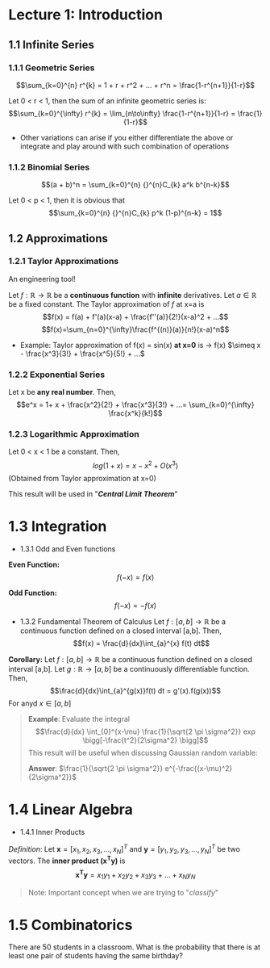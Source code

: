 # Lecture 1: Introduction

## 1.1 Infinite Series
### 1.1.1 Geometric Series
$$\sum_{k=0}^{n} r^{k} = 1 + r + r^2 + ... + r^n = \frac{1-r^{n+1}}{1-r}$$

Let 0 < r < 1, then the sum of an infinite geometric series is:
$$\sum_{k=0}^{\infty} r^{k} = \lim_{n\to\infty} \frac{1-r^{n+1}}{1-r} = \frac{1}{1-r}$$

* Other variations can arise if you either differentiate the above or integrate and play around with such combination of operations
  
### 1.1.2 Binomial Series
$$(a + b)^n = \sum_{k=0}^{n} {}^{n}C_{k} a^k b^{n-k}$$

Let 0 < p < 1, then it is obvious that $$\sum_{k=0}^{n} {}^{n}C_{k} p^k (1-p)^{n-k} = 1$$


## 1.2 Approximations
### 1.2.1 Taylor Approximations
An engineering tool!

Let $f: \mathbb{R} \rightarrow \mathbb{R}$ be a **continuous function** with **infinite** derivatives. Let $a \in \mathbb{R}$  be a fixed constant. The Taylor approximation of $f$ at x=a is 
$$f(x) = f(a) + f'(a)(x-a) + \frac{f''(a)}{2!}(x-a)^2 + ...$$
$$f(x)=\sum_{n=0}^{\infty}\frac{f^{(n)}(a)}{n!}(x-a)^n$$

* Example: Taylor approximation of f(x) = sin(x) **at x=0** is $\rightarrow$ f(x) $\simeq x - \frac{x^3}{3!} + \frac{x^5}{5!} + ...$ 
  
### 1.2.2 Exponential Series
Let x be **any real number**. Then,
$$e^x = 1+ x + \frac{x^2}{2!} + \frac{x^3}{3!} + ...= \sum_{k=0}^{\infty} \frac{x^k}{k!}$$
  
### 1.2.3 Logarithmic Approximation
Let 0 < x < 1 be a constant. Then,
$$log(1+x) = x - x^2 + O(x^3)$$ (Obtained from Taylor approximation at x=0)

This result will be used in "**_Central Limit Theorem_**"

# 1.3 Integration
* 1.3.1 Odd and Even functions
  
**Even Function:**
$$f(-x) = f(x)$$

**Odd Function:**
$$f(-x) = -f(x)$$
  
* 1.3.2 Fundamental Theorem of Calculus
Let $f:[a,b] \rightarrow \mathbb{R}$ be a continuous function defined on a closed interval [a,b]. Then, $$f(x) = \frac{d}{dx}\int_{a}^{x} f(t) dt$$

**Corollary:** Let $f:[a,b] \rightarrow \mathbb{R}$ be a continuous function defined on a closed interval [a,b]. Let $g: \mathbb{R} \rightarrow [a,b]$ be a continuously differentiable function. Then,
$$\frac{d}{dx}\int_{a}^{g(x)}f(t) dt = g'(x).f(g(x))$$ For anyd $x \in [a,b]$

>**Example**: Evaluate the integral  $$\frac{d}{dx} \int_{0}^{x-\mu} \frac{1}{\sqrt{2 \pi \sigma^2}} exp \bigg[-\frac{t^2}{2\sigma^2} \bigg]$$
This result will be useful when discussing Gaussian random variable:
>
>**Answer**: $\frac{1}{\sqrt{2 \pi \sigma^2}} e^{-\frac{(x-\mu)^2}{2\sigma^2}}$


# 1.4 Linear Algebra 
* 1.4.1 Inner Products
  
*Definition*: Let $\mathbf{x} = [x_{1},x_{2},x_{3},...,x_{N}]^T$ and $\mathbf{y} = [y_{1},y_{2},y_{3},...,y_{N}]^T$ be two vectors. The **inner product ($\mathbf{x^T y}$)** is 
$$\mathbf{x^T y} = x_{1}y_{1} + x_{2}y_{2} + x_{3}y_{3} + ... + x_{N}y_{N}$$

> Note: Important concept when we are trying to "*classify*"

# 1.5 Combinatorics
There are 50 students in a classroom. What is the probability that there is at least one pair of students having the same birthday?






































